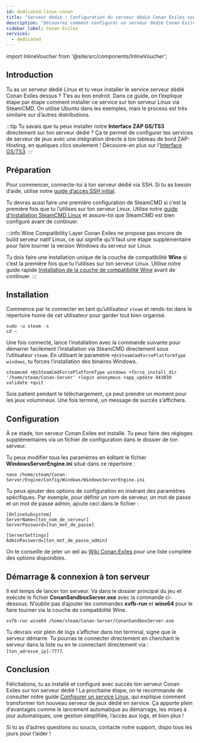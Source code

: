 ```yaml
---
id: dedicated-linux-conan
title: "Serveur dédié : Configuration du serveur dédié Conan Exiles sous Linux"
description: "Découvrez comment configurer un serveur dédié Conan Exiles sous Linux pour une location de serveurs fluide et une gestion facile → En savoir plus maintenant"
sidebar_label: Conan Exiles
services:
  - dedicated
---
```


import InlineVoucher from '@site/src/components/InlineVoucher';

## Introduction

Tu as un serveur dédié Linux et tu veux installer le service serveur dédié Conan Exiles dessus ? T’es au bon endroit. Dans ce guide, on t’explique étape par étape comment installer ce service sur ton serveur Linux via SteamCMD. On utilise Ubuntu dans les exemples, mais le process est très similaire sur d’autres distributions.

:::tip
Tu savais que tu peux installer notre **Interface ZAP GS/TS3** directement sur ton serveur dédié ? Ça te permet de configurer tes services de serveur de jeux avec une intégration directe à ton tableau de bord ZAP-Hosting, en quelques clics seulement ! Découvre-en plus sur l’[Interface GS/TS3](dedicated-linux-gs-interface.md).
:::

<InlineVoucher />

## Préparation

Pour commencer, connecte-toi à ton serveur dédié via SSH. Si tu as besoin d’aide, utilise notre [guide d’accès SSH initial](dedicated-linux-ssh.md).

Tu devras aussi faire une première configuration de SteamCMD si c’est la première fois que tu l’utilises sur ton serveur Linux. Utilise notre [guide d’installation SteamCMD Linux](dedicated-linux-steamcmd.md) et assure-toi que SteamCMD est bien configuré avant de continuer.

:::info Wine Compatibility Layer
Conan Exiles ne propose pas encore de build serveur natif Linux, ce qui signifie qu’il faut une étape supplémentaire pour faire tourner la version Windows du serveur sur Linux.

Tu dois faire une installation unique de la couche de compatibilité **Wine** si c’est la première fois que tu l’utilises sur ton serveur Linux. Utilise notre guide rapide [Installation de la couche de compatibilité Wine](dedicated-linux-wine.md) avant de continuer.
:::

## Installation

Commence par te connecter en tant qu’utilisateur `steam` et rends-toi dans le répertoire home de cet utilisateur pour garder tout bien organisé.
```
sudo -u steam -s
cd ~
```

Une fois connecté, lance l’installation avec la commande suivante pour démarrer facilement l’installation via SteamCMD directement sous l’utilisateur `steam`. En utilisant le paramètre `+@sSteamCmdForcePlatformType windows`, tu forces l’installation des binaires Windows.
```
steamcmd +@sSteamCmdForcePlatformType windows +force_install_dir '/home/steam/Conan-Server' +login anonymous +app_update 443030 validate +quit
```

Sois patient pendant le téléchargement, ça peut prendre un moment pour les jeux volumineux. Une fois terminé, un message de succès s’affichera.

## Configuration

À ce stade, ton serveur Conan Exiles est installé. Tu peux faire des réglages supplémentaires via un fichier de configuration dans le dossier de ton serveur.

Tu peux modifier tous les paramètres en éditant le fichier **WindowsServerEngine.ini** situé dans ce répertoire :
```
nano /home/steam/Conan-Server/Engine/Config/Windows/WindowsServerEngine.ini
```

Tu peux ajouter des options de configuration en insérant des paramètres spécifiques. Par exemple, pour définir un nom de serveur, un mot de passe et un mot de passe admin, ajoute ceci dans le fichier :
```
[OnlineSubsystem]
ServerName=[ton_nom_de_serveur]
ServerPassword=[ton_mot_de_passe]

[ServerSettings]
AdminPassword=[ton_mot_de_passe_admin]
```

On te conseille de jeter un œil au [Wiki Conan Exiles](https://conanexiles.fandom.com/wiki/Server_Configuration) pour une liste complète des options disponibles.

## Démarrage & connexion à ton serveur

Il est temps de lancer ton serveur. Va dans le dossier principal du jeu et exécute le fichier **ConanSandboxServer.exe** avec la commande ci-dessous. N’oublie pas d’ajouter les commandes **xvfb-run** et **wine64** pour le faire tourner via la couche de compatibilité Wine.
```
xvfb-run wine64 /home/steam/Conan-Server/ConanSandboxServer.exe
```

Tu devrais voir plein de logs s’afficher dans ton terminal, signe que le serveur démarre. Tu pourras te connecter directement en cherchant le serveur dans la liste ou en te connectant directement via : `[ton_adresse_ip]:7777`.

## Conclusion

Félicitations, tu as installé et configuré avec succès ton serveur Conan Exiles sur ton serveur dédié ! La prochaine étape, on te recommande de consulter notre guide [Configurer un service Linux](dedicated-linux-create-gameservice.md), qui explique comment transformer ton nouveau serveur de jeux dédié en service. Ça apporte plein d’avantages comme le lancement automatique au démarrage, les mises à jour automatiques, une gestion simplifiée, l’accès aux logs, et bien plus !

Si tu as d’autres questions ou soucis, contacte notre support, dispo tous les jours pour t’aider !

<InlineVoucher />
